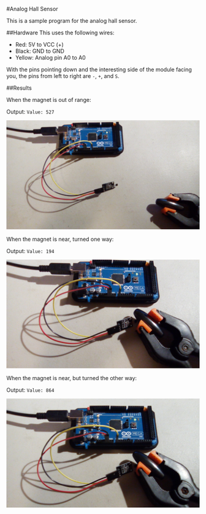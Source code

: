 #Analog Hall Sensor

This is a sample program for the analog hall sensor.


##Hardware
This uses the following wires:
- Red: 5V to VCC (+)
- Black: GND to GND
- Yellow: Analog pin A0 to A0

With the pins pointing down and the interesting side of the module facing you, the pins from left to right are `-`, `+`, and `S`.

##Results

When the magnet is out of range:

Output: `Value: 527`

![far](far.jpg)

When the magnet is near, turned one way:

Output: `Value: 194`

![near](near.jpg)

When the magnet is near, but turned the other way:

Output: `Value: 864`

![near-opposite](near-opposite.jpg)
